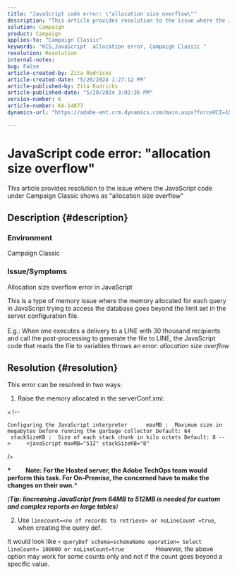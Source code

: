 ```yaml
---
title: "JavaScript code error: \"allocation size overflow\""
description: "This article provides resolution to the issue where the JavaScript code under Campaign Classic shows as \"allocation size overflow\""
solution: Campaign
product: Campaign
applies-to: "Campaign Classic"
keywords: "KCS,JavaScript  allocation error, Campaign Classic "
resolution: Resolution
internal-notes: 
bug: False
article-created-by: Zita Rodricks
article-created-date: "5/20/2024 1:27:12 PM"
article-published-by: Zita Rodricks
article-published-date: "5/20/2024 3:02:36 PM"
version-number: 6
article-number: KA-14877
dynamics-url: "https://adobe-ent.crm.dynamics.com/main.aspx?forceUCI=1&pagetype=entityrecord&etn=knowledgearticle&id=c63cf8a8-ac16-ef11-9f8a-6045bd026dc7"

---
```

# JavaScript code error: "allocation size overflow"


This article provides resolution to the issue where the JavaScript code under Campaign Classic shows as "allocation size overflow"

## Description {#description}


### Environment

Campaign Classic

### Issue/Symptoms

Allocation size overflow error in JavaScript

This is a type of memory issue where the memory allocated for each query in JavaScript trying to access the database goes beyond the limit set in the server configuration file.
<br><br>E.g.: When one executes a delivery to a LINE with 30 thousand recipients and call the post-processing to generate the file to LINE, the JavaScript code that reads the file to variables throws an error: *allocation size overflow*









## Resolution {#resolution}

This error can be resolved in two ways:<br>
1. Raise the memory allocated in the serverConf.xml:

`<` !--


```
Configuring the JavaScript interpreter      maxMB :  Maximum size in megabytes before running the garbage collector Default: 64     stackSizeKB :  Size of each stack chunk in kilo octets Default: 8 -->     <javaScript maxMB="512" stackSizeKB="8"
```

/`>` 


<b>*          Note: For the Hosted server, the Adobe TechOps team would perform this task. For On-Premise, the concerned have to make the changes on their own.</b>*



*(<b>Tip: I</b><b>increasing JavaScript from 64MB to 512MB is needed for custom and complex reports on large tables</b>)*



2. Use `linecount=<no of records to retrieve> or noLineCount =true`, when creating the query def.

It would look like `<` `queryDef schema=schemaName operation= Select lineCount= 100000 or noLineCount=true`
                 However, the above option may work for some counts only and not if the count goes beyond a specific value.
